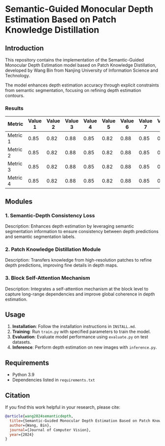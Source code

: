 # Semantic-Guided Monocular Depth Estimation Based on Patch Knowledge Distillation

## Introduction
This repository contains the implementation of the Semantic-Guided Monocular Depth Estimation model based on Patch Knowledge Distillation, developed by Wang Bin from Nanjing University of Information Science and Technology.

The model enhances depth estimation accuracy through explicit constraints from semantic segmentation, focusing on refining depth estimation contours.

### Results

| Metric | Value 1 | Value 2 | Value 3 | Value 4 | Value 5 | Value 6 | Value 7 | Value 8 | Value 9 | Value 10 |
|--------|---------|---------|---------|---------|---------|---------|---------|---------|---------|----------|
| Metric 1 | 0.85 | 0.82 | 0.88 | 0.85 | 0.82 | 0.88 | 0.85 | 0.82 | 0.88 | 0.85 |
| Metric 2 | 0.85 | 0.82 | 0.88 | 0.85 | 0.82 | 0.88 | 0.85 | 0.82 | 0.88 | 0.85 |
| Metric 3 | 0.85 | 0.82 | 0.88 | 0.85 | 0.82 | 0.88 | 0.85 | 0.82 | 0.88 | 0.85 |
| Metric 4 | 0.85 | 0.82 | 0.88 | 0.85 | 0.82 | 0.88 | 0.85 | 0.82 | 0.88 | 0.85 |

## Modules

### 1. Semantic-Depth Consistency Loss
Description: Enhances depth estimation by leveraging semantic segmentation information to ensure consistency between depth predictions and semantic segmentation labels.

### 2. Patch Knowledge Distillation Module
Description: Transfers knowledge from high-resolution patches to refine depth predictions, improving fine details in depth maps.

### 3. Block Self-Attention Mechanism
Description: Integrates a self-attention mechanism at the block level to capture long-range dependencies and improve global coherence in depth estimation.

## Usage
1. **Installation**: Follow the installation instructions in `INSTALL.md`.
2. **Training**: Run `train.py` with specified parameters to train the model.
3. **Evaluation**: Evaluate model performance using `evaluate.py` on test datasets.
4. **Inference**: Perform depth estimation on new images with `inference.py`.

## Requirements
- Python 3.9
- Dependencies listed in `requirements.txt`

## Citation
If you find this work helpful in your research, please cite:
```bibtex
@article{wang2024semanticdepth,
  title={Semantic-Guided Monocular Depth Estimation Based on Patch Knowledge Distillation},
  author={Wang, Bin},
  journal={Journal of Computer Vision},
  year={2024}
}

